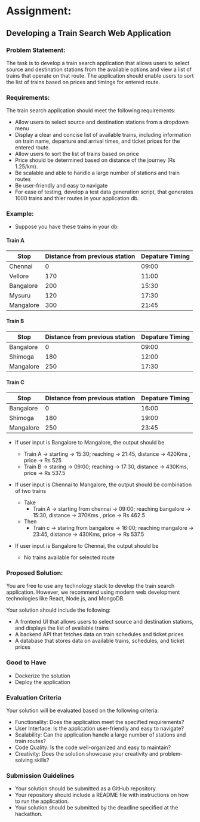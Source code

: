 # Assignment:

## Developing a Train Search Web Application

### Problem Statement:

The task is to develop a train search application that allows users to select source and destination stations from the available options and view a list of trains that operate on that route. The application should enable users to sort the list of trains based on prices and timings for entered route.

### Requirements:

The train search application should meet the following requirements:
* Allow users to select source and destination stations from a dropdown menu
* Display a clear and concise list of available trains, including information on train name, departure and arrival times, and ticket prices for the entered route.
* Allow users to sort the list of trains based on  price
* Price should be determined based on distance of the journey (Rs 1.25/km).
* Be scalable and able to handle a large number of stations and train routes
* Be user-friendly and easy to navigate
* For ease of testing, develop a test data generation script, that generates 1000 trains and thier routes in your application db. 

### Example:
* Suppose you have these trains in your db:

#### Train A 
| Stop     | Distance from previous station | Depature Timing |
| ----------- | ----------- | ----------- | 
| Chennai      | 0       | 09:00             |
| Vellore   | 170        | 11:00  |
| Bangalore   | 200        | 15:30 |
| Mysuru   | 120       | 17:30 |
| Mangalore   | 300       | 21:45 | 
#### Train B
| Stop     | Distance from previous station | Depature Timing | 
| ----------- | ----------- |  ----------- |
| Bangalore   | 0        | 09:00 |
| Shimoga   | 180       | 12:00 |
| Mangalore   | 250       | 17:30 |
#### Train C
| Stop     | Distance from previous station | Depature Timing | 
| ----------- | ----------- |  ----------- |
| Bangalore   | 0        | 16:00 |
| Shimoga   | 180       | 19:00 |
| Mangalore   | 250       | 23:45 |

* If user input is Bangalore to Mangalore, the output should be 
  * Train A -> starting -> 15:30; reaching -> 21:45, distance -> 420Kms , price -> Rs 525 
  * Train B -> staring -> 09:00; reaching -> 17:30, distance -> 430Kms, price -> Rs 537.5

* If user input is Chennai to Mangalore, the output should be combination of two trains
  * Take 
    * Train A -> starting from chennai -> 09:00; reaching bangalore -> 15:30, distance -> 370Kms , price -> Rs 462.5
  * Then
    * Train c -> staring from bangalore -> 16:00; reaching mangalore -> 23:45, distance -> 430Kms, price -> Rs 537.5
  
* If user input is Bangalore to Chennai, the output should be 
  * No trains available for selected route

### Proposed Solution:

You are free to use any technology stack to develop the train search application. However, we recommend using modern web development technologies like React, Node.js, and MongoDB.

Your solution should include the following:

* A frontend UI that allows users to select source and destination stations, and displays the list of available trains
* A backend API that fetches data on train schedules and ticket prices
* A database that stores data on available trains, schedules, and ticket prices
### Good to Have

* Dockerize the solution 
* Deploy the application
### Evaluation Criteria

Your solution will be evaluated based on the following criteria:

* Functionality: Does the application meet the specified requirements?
* User Interface: Is the application user-friendly and easy to navigate?
* Scalability: Can the application handle a large number of stations and train routes?
* Code Quality: Is the code well-organized and easy to maintain?
* Creativity: Does the solution showcase your creativity and problem-solving skills?

### Submission Guidelines

* Your solution should be submitted as a GitHub repository.
* Your repository should include a README file with instructions on how to run the application.
* Your solution should be submitted by the deadline specified at the hackathon.